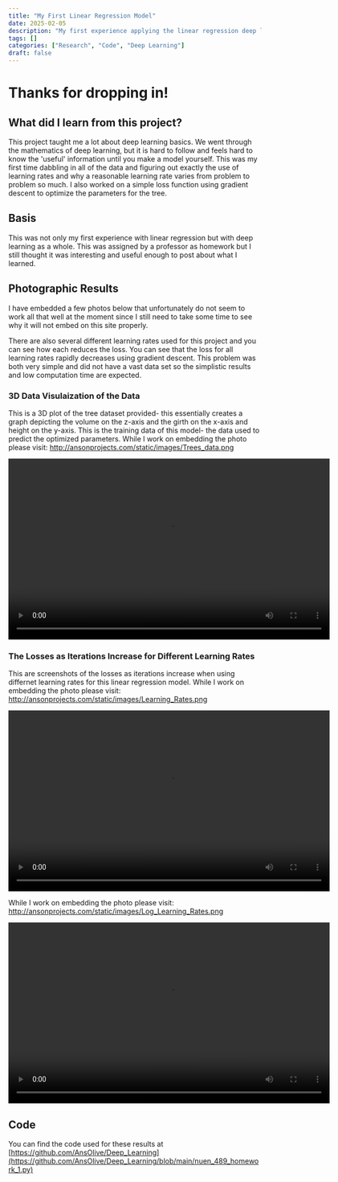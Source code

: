 ```yaml
---
title: "My First Linear Regression Model"
date: 2025-02-05
description: "My first experience applying the linear regression deep learning method."
tags: []
categories: ["Research", "Code", "Deep Learning"]
draft: false
---
```


# Thanks for dropping in!

## What did I learn from this project?

This project taught me a lot about deep learning basics. We went through the mathematics of deep learning, but it is hard to follow and feels hard to know the 'useful' information until you make a model yourself. This was my first time dabbling in all of the data and figuring out exactly the use of learning rates and why a reasonable learning rate varies from problem to problem so much. I also worked on a simple loss function using gradient descent to optimize the parameters for the tree.

## Basis

This was not only my first experience with linear regression but with deep learning as a whole. This was assigned by a professor as homework but I still thought it was interesting and useful enough to post about what I learned.

## Photographic Results

I have embedded a few photos below that unfortunately do not seem to work all that well at the moment since I still need to take some time to see why it will not embed on this site properly.

There are also several different learning rates used for this project and you can see how each reduces the loss. You can see that the loss for all learning rates rapidly decreases using gradient descent. This problem was both very simple and did not have a vast data set so the simplistic results and low computation time are expected.

### 3D Data Visulaization of the Data

This is a 3D plot of the tree dataset provided- this essentially creates a graph depicting the volume on the z-axis and the girth on the x-axis and height on the y-axis. This is the training data of this model- the data used to predict the optimized parameters.
While I work on embedding the photo please visit: http://ansonprojects.com/static/images/Trees_data.png

<video controls width="640" height="360">
  <source src="/images/Trees_data.png" type="images/png">
  Your browser does not support the video tag.
</video>

### The Losses as Iterations Increase for Different Learning Rates

This are screenshots of the losses as iterations increase when using differnet learning rates for this linear regression model.
While I work on embedding the photo please visit: http://ansonprojects.com/static/images/Learning_Rates.png

<video controls width="640" height="360">
  <source src="/images/Learning_Rates.png" type="images/png">
  Your browser does not support the video tag.
</video>

While I work on embedding the photo please visit: http://ansonprojects.com/static/images/Log_Learning_Rates.png

<video controls width="640" height="360">
  <source src="/images/Log_Learning_Rates.png" type="images/png">
  Your browser does not support the video tag.
</video>

## Code

You can find the code used for these results at [https://github.com/AnsOlive/Deep_Learning](https://github.com/AnsOlive/Deep_Learning/blob/main/nuen_489_homework_1.py)